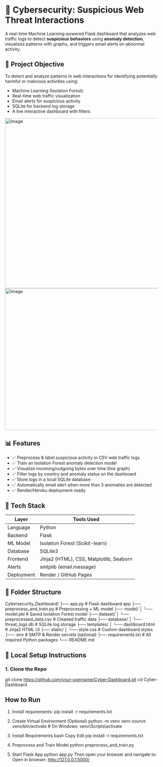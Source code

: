# 🚨 Cybersecurity: Suspicious Web Threat Interactions
A real-time Machine Learning-powered Flask dashboard that analyzes web traffic logs to detect **suspicious behaviors** using **anomaly detection**, visualizes patterns with graphs, and triggers email alerts on abnormal activity.

## 📌 Project Objective
To detect and analyze patterns in web interactions for identifying potentially harmful or malicious activities using:
- Machine Learning (Isolation Forest)
- Real-time web traffic visualization
- Email alerts for suspicious activity
- SQLite for backend log storage
- A live interactive dashboard with filters

<img width="825" height="561" alt="Image" src="https://github.com/user-attachments/assets/4e375dd7-5b7c-46f5-96de-df55e7e2902e" />
<img width="1282" height="468" alt="Image" src="https://github.com/user-attachments/assets/4f8ce90a-512f-4e14-9a5e-33b5b6589cfb" />

## 📊 Features
- ✅ Preprocess & label suspicious activity in CSV web traffic logs
- ✅ Train an Isolation Forest anomaly detection model
- ✅ Visualize incoming/outgoing bytes over time (line graph)
- ✅ Filter logs by country and anomaly status on the dashboard
- ✅ Store logs in a local SQLite database
- ✅ Automatically email alert when more than 3 anomalies are detected
- ✅ Render/Heroku deployment-ready

## 🧰 Tech Stack

| Layer          | Tools Used                                      |
|----------------|-------------------------------------------------|
| Language       | Python                                          |
| Backend        | Flask                                           |
| ML Model       | Isolation Forest (Scikit-learn)                 |
| Database       | SQLite3                                         |
| Frontend       | Jinja2 (HTML), CSS, Matplotlib, Seaborn         |
| Alerts         | smtplib (email.message)                         |
| Deployment     | Render / GitHub Pages                           |

## 📂 Folder Structure
Cybersecurity_Dashboard/
├── app.py # Flask dashboard app
├── preprocess_and_train.py # Preprocessing + ML model
├── model/
│ └── model.pkl # Saved Isolation Forest model
├── dataset/
│ └── preprocessed_data.csv # Cleaned traffic data
├── database/
│ └── threat_logs.db # SQLite log storage
├── templates/
│ └── dashboard.html # Jinja2 HTML UI
├── static/
│ └── style.css # Custom dashboard styles
├── .env # SMTP & Render secrets (optional)
├── requirements.txt # All required Python packages
└── README.md

## 🧪 Local Setup Instructions
### 1. Clone the Repo
git clone https://github.com/your-username/Cyber-Dashboard.git
cd Cyber-Dashboard

## How to Run
1. Install requirements:
pip install -r requirements.txt

2. Create Virtual Environment (Optional)
python -m venv venv
source venv/bin/activate  # On Windows: venv\\Scripts\\activate

3. Install Requirements
bash
Copy
Edit
pip install -r requirements.txt
4. Preprocess and Train Model
python preprocess_and_train.py
5. Start Flask App
python app.py
Then open your browser and navigate to:
Open in browser: http://127.0.0.1:5000/
